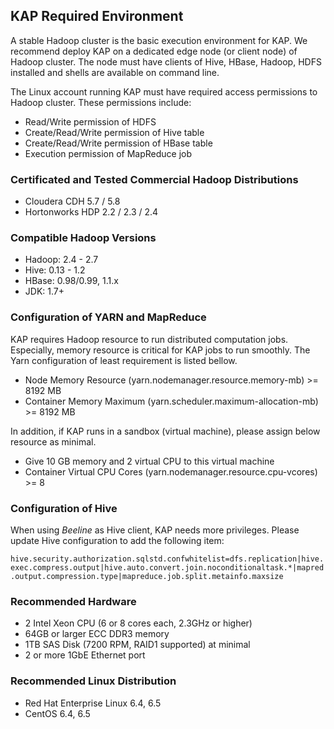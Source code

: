 ## KAP Required Environment

A stable Hadoop cluster is the basic execution environment for KAP. We recommend deploy KAP on a dedicated edge node (or client node) of Hadoop cluster. The node must have clients of Hive, HBase, Hadoop, HDFS installed and shells are available on command line.

The Linux account running KAP must have required access permissions to Hadoop cluster. These permissions include:
* Read/Write permission of HDFS
* Create/Read/Write permission of Hive table
* Create/Read/Write permission of HBase table
* Execution permission of MapReduce job

### Certificated and Tested Commercial Hadoop Distributions
* Cloudera CDH 5.7 / 5.8
* Hortonworks HDP 2.2 / 2.3 / 2.4 


### Compatible Hadoop Versions
* Hadoop: 2.4 - 2.7
* Hive: 0.13 - 1.2
* HBase: 0.98/0.99, 1.1.x
* JDK: 1.7+

### Configuration of YARN and MapReduce
KAP requires Hadoop resource to run distributed computation jobs. Especially, memory resource is critical for KAP jobs to run smoothly. The Yarn configuration of least requirement is listed bellow.

- Node Memory Resource (yarn.nodemanager.resource.memory-mb) >= 8192 MB
- Container Memory Maximum (yarn.scheduler.maximum-allocation-mb) >= 8192 MB

In addition, if KAP runs in a sandbox (virtual machine), please assign below resource as minimal.

- Give 10 GB memory and 2 virtual CPU to this virtual machine
- Container Virtual CPU Cores (yarn.nodemanager.resource.cpu-vcores) >= 8

### Configuration of Hive

When using *Beeline* as Hive client, KAP needs more privileges. Please update Hive configuration to add the following item:

```hive.security.authorization.sqlstd.confwhitelist=dfs.replication|hive.exec.compress.output|hive.auto.convert.join.noconditionaltask.*|mapred.output.compression.type|mapreduce.job.split.metainfo.maxsize```

### Recommended Hardware

- 2 Intel Xeon CPU (6 or 8 cores each, 2.3GHz or higher)
- 64GB or larger ECC DDR3 memory
- 1TB SAS Disk (7200 RPM, RAID1 supported) at minimal
- 2 or more 1GbE Ethernet port

### Recommended Linux Distribution
- Red Hat Enterprise Linux 6.4, 6.5
- CentOS 6.4, 6.5
